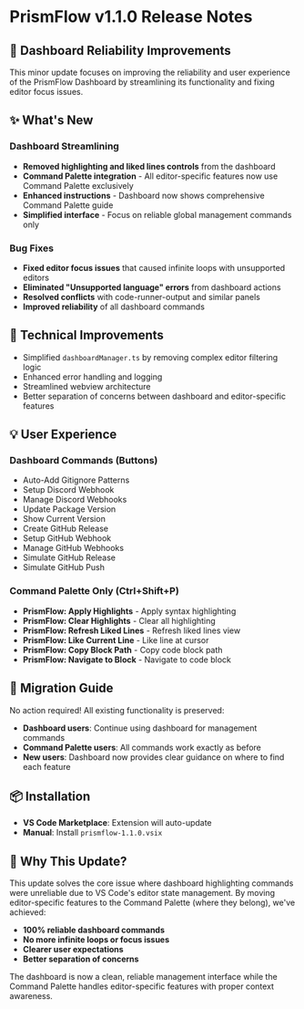 <!-- RELEASE-1.1.0.md -->

# PrismFlow v1.1.0 Release Notes

## 🎯 Dashboard Reliability Improvements

This minor update focuses on improving the reliability and user experience of the PrismFlow Dashboard by streamlining its functionality and fixing editor focus issues.

## ✨ What's New

### Dashboard Streamlining

- **Removed highlighting and liked lines controls** from the dashboard
- **Command Palette integration** - All editor-specific features now use Command Palette exclusively
- **Enhanced instructions** - Dashboard now shows comprehensive Command Palette guide
- **Simplified interface** - Focus on reliable global management commands only

### Bug Fixes

- **Fixed editor focus issues** that caused infinite loops with unsupported editors
- **Eliminated "Unsupported language" errors** from dashboard actions
- **Resolved conflicts** with code-runner-output and similar panels
- **Improved reliability** of all dashboard commands

## 🔧 Technical Improvements

- Simplified `dashboardManager.ts` by removing complex editor filtering logic
- Enhanced error handling and logging
- Streamlined webview architecture
- Better separation of concerns between dashboard and editor-specific features

## 💡 User Experience

### Dashboard Commands (Buttons)

- Auto-Add Gitignore Patterns
- Setup Discord Webhook
- Manage Discord Webhooks
- Update Package Version
- Show Current Version
- Create GitHub Release
- Setup GitHub Webhook
- Manage GitHub Webhooks
- Simulate GitHub Release
- Simulate GitHub Push

### Command Palette Only (Ctrl+Shift+P)

- **PrismFlow: Apply Highlights** - Apply syntax highlighting
- **PrismFlow: Clear Highlights** - Clear all highlighting
- **PrismFlow: Refresh Liked Lines** - Refresh liked lines view
- **PrismFlow: Like Current Line** - Like line at cursor
- **PrismFlow: Copy Block Path** - Copy code block path
- **PrismFlow: Navigate to Block** - Navigate to code block

## 🚀 Migration Guide

No action required! All existing functionality is preserved:

- **Dashboard users**: Continue using dashboard for management commands
- **Command Palette users**: All commands work exactly as before
- **New users**: Dashboard now provides clear guidance on where to find each feature

## 📦 Installation

- **VS Code Marketplace**: Extension will auto-update
- **Manual**: Install `prismflow-1.1.0.vsix`

## 🎉 Why This Update?

This update solves the core issue where dashboard highlighting commands were unreliable due to VS Code's editor state management. By moving editor-specific features to the Command Palette (where they belong), we've achieved:

- **100% reliable dashboard commands**
- **No more infinite loops or focus issues**
- **Clearer user expectations**
- **Better separation of concerns**

The dashboard is now a clean, reliable management interface while the Command Palette handles editor-specific features with proper context awareness.

